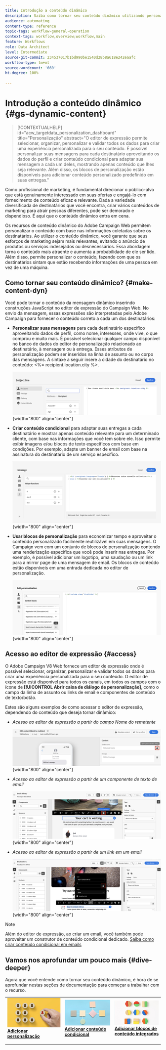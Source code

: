 ```yaml
---
title: Introdução a conteúdo dinâmico
description: Saiba como tornar seu conteúdo dinâmico utilizando personalização, conteúdo condicional e blocos de conteúdo integrados.
audience: automating
content-type: reference
topic-tags: workflow-general-operation
context-tags: workflow,overview;workflow,main
feature: Workflows
role: Data Architect
level: Intermediate
source-git-commit: 234537017b1bd990be1540d28b8a618e242eaafc
workflow-type: tm+mt
source-wordcount: '660'
ht-degree: 100%

---
```



# Introdução a conteúdo dinâmico {#gs-dynamic-content}

>[!CONTEXTUALHELP]
>id="acw_targetdata_personalization_dashboard"
>title="Personalização"
>abstract="O editor de expressão permite selecionar, organizar, personalizar e validar todos os dados para criar uma experiência personalizada para o seu conteúdo. É possível personalizar suas mensagens para cada destinatário aproveitando os dados do perfil e criar conteúdo condicional para adaptar sua mensagem a cada um deles, mostrando apenas conteúdo que lhes seja relevante. Além disso, os blocos de personalização estão disponíveis para adicionar conteúdo personalizado predefinido em suas entregas."

Como profissional de marketing, é fundamental direcionar o público-alvo que está genuinamente interessado em suas ofertas e engajá-lo com fornecimento de conteúdo eficaz e relevante. Dada a variedade diversificada de destinatários que você encontra, criar vários conteúdos de marketing para atrair pessoas diferentes, pode ser demorado e dispendioso. É aqui que o conteúdo dinâmico entra em cena.

Os recursos de conteúdo dinâmico do Adobe Campaign Web permitem personalizar o conteúdo com base nas informações coletadas sobre os destinatários. Ao utilizar o conteúdo dinâmico, você garante que seus esforços de marketing sejam mais relevantes, evitando o anúncio de produtos ou serviços indesejados ou desnecessários. Essa abordagem torna o conteúdo mais atraente e aumenta a probabilidade de ele ser lido. Além disso, permite personalizar o conteúdo, fazendo com que os destinatários sintam que estão recebendo informações de uma pessoa em vez de uma máquina.

## Como tornar seu conteúdo dinâmico? {#make-content-dyn}

Você pode tornar o conteúdo da mensagem dinâmico inserindo construções JavaScript no editor de expressão do Campaign Web. No envio da mensagem, essas expressões são interpretadas pelo Adobe Campaign para fornecer o conteúdo correto a cada um dos destinatários:

* **Personalizar suas mensagens** para cada destinatário específico aproveitando dados de perfil, como nome, interesses, onde vive, o que comprou e muito mais. É possível selecionar qualquer campo disponível no banco de dados do editor de personalização relacionado ao destinatário, à mensagem ou à entrega. Esses atributos de personalização podem ser inseridos na linha de assunto ou no corpo das mensagens. A sintaxe a seguir insere a cidade do destinatário no conteúdo: &lt;%= recipient.location.city %>.

  ![](assets/perso-subject-line.png){width="800" align="center"}

* **Criar conteúdo condicional** para adaptar suas entregas a cada destinatário e mostrar apenas conteúdo relevante para um determinado cliente, com base nas informações que você tem sobre ele. Isso permite exibir imagens e/ou blocos de texto específicos com base em condições. Por exemplo, adapte um banner de email com base na assinatura do destinatário de um serviço específico.

  ![](assets/condition-sample.png){width="800" align="center"}

* **Usar blocos de personalização** para economizar tempo e aproveitar o conteúdo personalizado facilmente reutilizável em suas mensagens. O Campaign vem com um conjunto de blocos de personalização contendo uma renderização específica que você pode inserir nas entregas. Por exemplo, é possível adicionar um logotipo, uma saudação ou um link para a mirror page de uma mensagem de email. Os blocos de conteúdo estão disponíveis em uma entrada dedicada no editor de personalização.

  ![](assets/content-blocks.png){width="800" align="center"}

## Acesso ao editor de expressão {#access}

O Adobe Campaign V8 Web fornece um editor de expressão onde é possível selecionar, organizar, personalizar e validar todos os dados para criar uma experiência personalizada para o seu conteúdo. O editor de expressão está disponível para todos os canais, em todos os campos com o ícone de **[!UICONTROL Abrir caixa de diálogo de personalização]**, como o campo da linha de assunto ou links de email e componentes de conteúdo de texto/botão.

Estes são alguns exemplos de como acessar o editor de expressão, dependendo do conteúdo que deseja tornar dinâmico:

* *Acesso ao editor de expressão a partir do campo Nome do remetente*

  ![](assets/expression-editor-access.png){width="800" align="center"}

* *Acesso ao editor de expressão a partir de um componente de texto de email*

  ![](assets/expression-editor-access-email.png){width="800" align="center"}

* *Acesso ao editor de expressão a partir de um link em um email*

  ![](assets/perso-link-insert-icon.png){width="800" align="center"}

>[!NOTE]
>
>Além do editor de expressão, ao criar um email, você também pode aproveitar um construtor de conteúdo condicional dedicado. [Saiba como criar conteúdo condicional em emails](conditions.md)

## Vamos nos aprofundar um pouco mais {#dive-deeper}

Agora que você entende como tornar seu conteúdo dinâmico, é hora de se aprofundar nestas seções de documentação para começar a trabalhar com o recurso.

<table style="table-layout:fixed"><tr style="border: 0;">
<td>
<a href="personalize.md">
<img alt="Personalizar conteúdo" src="assets/do-not-localize/dynamic-personalization.jpg">
</a>
<div>
<a href="personalize.md"><strong>Adicionar personalização</strong></a>
</div>
<p>
</td>
<td>
<a href="conditions.md">
<img alt="Lead" src="assets/do-not-localize/dynamic-conditional.jpg">
</a>
<div><a href="conditions.md"><strong>Adicionar conteúdo condicional</strong>
</div>
<p>
</td>
<td>
<a href="content-blocks.md">
<img alt="Pouco frequente" src="assets/do-not-localize/dynamic-content-blocks.jpg">
</a>
<div>
<a href="content-blocks.md"><strong>Adicionar blocos de conteúdo integrados</strong></a>
</div>
<p></td>
</tr></table>
